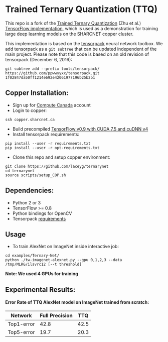 # Trained Ternary Quantization (TTQ)

This repo is a fork of the [Trained Ternary Quantization](https://arxiv.org/pdf/1612.01064v1) (Zhu et al.) [TensorFlow implementation](https://github.com/czhu95/ternarynet), which is used as a demonstration for training large deep learning models on the SHARCNET copper cluster.

This implementation is based on the [tensorpack](https://github.com/ppwwyyxx/tensorpack) neural network toolbox.  We add tensorpack as a `git subtree` that can be updated independent of the main project.  Please note that this code is based on an old revision of tensorpack (December 6, 2016):

```
git subtree add --prefix tools/tensorpack/ https://github.com/ppwwyyxx/tensorpack.git 1f02847da50ff1214e692e42061977196b25b2b1
```

## Copper Installation:

+ Sign up for [Compute Canada](https://www.computecanada.ca/) account
+ Login to copper:
```
ssh copper.sharcnet.ca
```
+ Build precompiled [TensorFlow v0.9 with CUDA 7.5 and cuDNN v4](https://www.sharcnet.ca/help/index.php/Tensorflow#Testing_Tensorflow_0.9_with_CUDA7.5_.2B_cuDNNv4_on_Copper)
+ Install tensorpack requirements:
```
pip install --user -r requirements.txt
pip install --user -r opt-requirements.txt
```
+ Clone this repo and setup copper environment:
```
git clone https://github.com/laceyg/ternarynet
cd ternarynet
source scripts/setup_COP.sh
```

## Dependencies:

+ Python 2 or 3
+ TensorFlow >= 0.8
+ Python bindings for OpenCV
+ Tensorpack [requirements](https://github.com/ppwwyyxx/tensorpack/blob/master/requirements.txt)


## Usage

+ To train AlexNet on ImageNet inside interactive job:
```
cd examples/Ternary-Net/
python ./tw-imagenet-alexnet.py --gpu 0,1,2,3 --data /tmp/MLRG/ilsvrc12 [--t threshold]
```
**Note: We used 4 GPUs for training**

## Experimental Results:

#### Error Rate of TTQ AlexNet model on ImageNet trained from scratch:

| Network       | Full Precision | TTQ         |
| ------------- | ------------- | ----------- |
| Top1-error    | 42.8          | 42.5        |
| Top5-error    | 19.7          | 20.3        |

